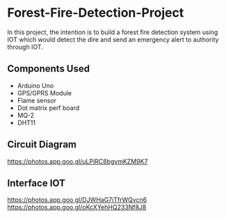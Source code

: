 # Forest-Fire-Detection-Project
In this project, the intention is to build a forest fire detection system using IOT which would detect the  dire and send an emergency alert to authority through IOT.
## Components Used 
- Arduino Uno
- GPS/GPRS Module
- Flame sensor
- Dot matrix perf board
- MQ-2
- DHT11
## Circuit Diagram
https://photos.app.goo.gl/uLPiRC8bgvmKZM9K7
## Interface IOT
https://photos.app.goo.gl/DJWHaG7iTfrWQvcn6
https://photos.app.goo.gl/oKcXYehHQ233Nf8J8
